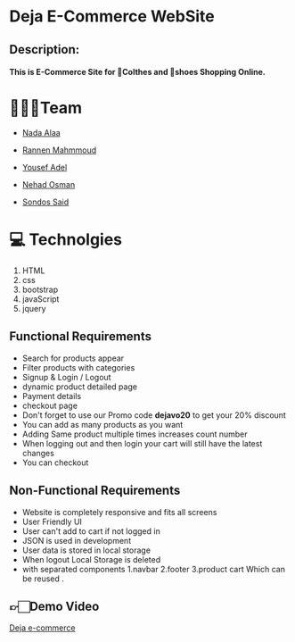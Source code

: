 # Deja E-Commerce WebSite 
## Description:
#### This is E-Commerce Site for 👚Colthes and 👞shoes Shopping Online.
# 👨🏻‍💻Team
- [Nada Alaa](https://github.com/NadaAlaaEldeen)
+ [Rannen Mahmmoud](https://github.com/raneenmahmoud)
* [Yousef Adel](https://github.com/YousefAdel2020)
- [Nehad Osman](https://github.com/nehadosman)
+ [Sondos Said](https://github.com/Sondos11)

# :computer: Technolgies 
1. HTML
2. css
3. bootstrap
4. javaScript
5. jquery

## Functional Requirements
- Search for products appear
- Filter products with categories 
- Signup & Login / Logout
- dynamic product detailed page
- Payment details 
- checkout page   
- Don't forget to use our Promo code <b>dejavo20</b> to get your 20% discount 
- You can add as many products as you want 
- Adding Same product multiple times increases count number 
- When logging out and then login your cart will still have the latest changes
- You can checkout
    


## Non-Functional Requirements
- Website is completely responsive and fits all screens
- User Friendly UI
- User can't add to cart if not logged in
- JSON is used in development
- User data is stored in local storage
- When logout Local Storage is deleted
- with separated components 
     1.navbar
     2.footer
     3.product cart
Which can be reused .

  
## <div id="demo">👉🏻Demo Video</div> 
[Deja e-commerce](https://nadaalaaeldeen.github.io/E-Commerce/)
